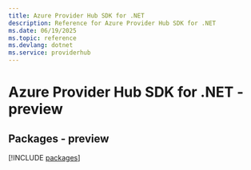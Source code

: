 ```yaml
---
title: Azure Provider Hub SDK for .NET
description: Reference for Azure Provider Hub SDK for .NET
ms.date: 06/19/2025
ms.topic: reference
ms.devlang: dotnet
ms.service: providerhub
---
```

# Azure Provider Hub SDK for .NET - preview
## Packages - preview
[!INCLUDE [packages](provider-hub-index.md)]